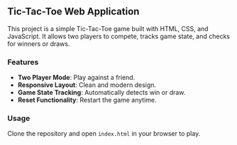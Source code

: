 ## Tic-Tac-Toe Web Application

This project is a simple Tic-Tac-Toe game built with HTML, CSS, and JavaScript. It allows two players to compete, tracks game state, and checks for winners or draws.

### Features

- **Two Player Mode**: Play against a friend.
- **Responsive Layout**: Clean and modern design.
- **Game State Tracking**: Automatically detects win or draw.
- **Reset Functionality**: Restart the game anytime.

### Usage

Clone the repository and open `index.html` in your browser to play.

